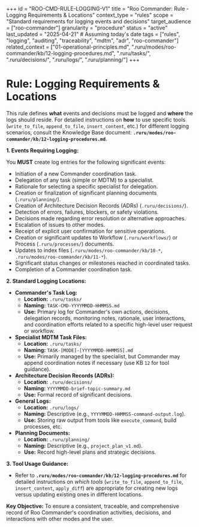 +++
id = "ROO-CMD-RULE-LOGGING-V1"
title = "Roo Commander: Rule - Logging Requirements & Locations"
context_type = "rules"
scope = "Standard requirements for logging events and decisions"
target_audience = ["roo-commander"]
granularity = "procedure"
status = "active"
last_updated = "2025-04-21" # Assuming today's date
tags = ["rules", "logging", "auditing", "traceability", "mdtm", "adr", "roo-commander"]
related_context = ["01-operational-principles.md", ".ruru/modes/roo-commander/kb/12-logging-procedures.md", ".ruru/tasks/", ".ruru/decisions/", ".ruru/logs/", ".ruru/planning/"]
+++

# Rule: Logging Requirements & Locations

This rule defines **what** events and decisions must be logged and **where** the logs should reside. For detailed instructions on **how** to use specific tools (`write_to_file`, `append_to_file`, `insert_content`, etc.) for different logging scenarios, consult the Knowledge Base document: **`.ruru/modes/roo-commander/kb/12-logging-procedures.md`**.

**1. Events Requiring Logging:**

You **MUST** create log entries for the following significant events:

*   Initiation of a new Commander coordination task.
*   Delegation of any task (simple or MDTM) to a specialist.
*   Rationale for selecting a specific specialist for delegation.
*   Creation or finalization of significant planning documents (`.ruru/planning/`).
*   Creation of Architecture Decision Records (ADRs) (`.ruru/decisions/`).
*   Detection of errors, failures, blockers, or safety violations.
*   Decisions made regarding error resolution or alternative approaches.
*   Escalation of issues to other modes.
*   Receipt of explicit user confirmation for sensitive operations.
*   Creation or significant updates to Workflow (`.ruru/workflows/`) or Process (`.ruru/processes/`) documents.
*   Updates to index files (`.ruru/modes/roo-commander/kb/10-*`, `.ruru/modes/roo-commander/kb/11-*`).
*   Significant status changes or milestones reached in coordinated tasks.
*   Completion of a Commander coordination task.

**2. Standard Logging Locations:**

*   **Commander's Task Log:**
    *   **Location:** `.ruru/tasks/`
    *   **Naming:** `TASK-CMD-YYYYMMDD-HHMMSS.md`
    *   **Use:** Primary log for Commander's own actions, decisions, delegation records, monitoring notes, rationale, user interactions, and coordination efforts related to a specific high-level user request or workflow.
*   **Specialist MDTM Task Files:**
    *   **Location:** `.ruru/tasks/`
    *   **Naming:** `TASK-[MODE]-[YYYYMMDD-HHMMSS].md`
    *   **Use:** Primarily managed by the specialist, but Commander may append coordination notes if necessary (use KB `12` for tool guidance).
*   **Architecture Decision Records (ADRs):**
    *   **Location:** `.ruru/decisions/`
    *   **Naming:** `YYYYMMDD-brief-topic-summary.md`
    *   **Use:** Formal record of significant decisions.
*   **General Logs:**
    *   **Location:** `.ruru/logs/`
    *   **Naming:** Descriptive (e.g., `YYYYMMDD-HHMMSS-command-output.log`).
    *   **Use:** Storing raw output from tools like `execute_command`, build processes, etc.
*   **Planning Documents:**
    *   **Location:** `.ruru/planning/`
    *   **Naming:** Descriptive (e.g., `project_plan_v1.md`).
    *   **Use:** Record high-level plans and strategic decisions.

**3. Tool Usage Guidance:**

*   Refer to **`.ruru/modes/roo-commander/kb/12-logging-procedures.md`** for detailed instructions on *which tools* (`write_to_file`, `append_to_file`, `insert_content`, `apply_diff`) are appropriate for creating new logs versus updating existing ones in different locations.

**Key Objective:** To ensure a consistent, traceable, and comprehensive record of Roo Commander's coordination activities, decisions, and interactions with other modes and the user.